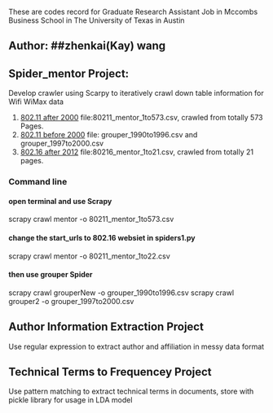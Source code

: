 These are codes record for Graduate Research Assistant Job in Mccombs Business School in The University of Texas in Austin

## Author: ##zhenkai(Kay) wang
## Spider_mentor Project:
Develop crawler using Scarpy to iteratively crawl down table information for Wifi WiMax data

1. [802.11 after 2000](https://mentor.ieee.org/802.11/documents)
file:80211_mentor_1to573.csv, crawled from totally 573 Pages.
2. [802.11 before 2000](http://grouper.ieee.org/groups/802/11/Documents/DocumentArchives/)
file: grouper_1990to1996.csv and grouper_1997to2000.csv
3. [802.16 after 2012](https://mentor.ieee.org/802.16/documents)
file:80216_mentor_1to21.csv, crawled from totally 21 pages.

### Command line
#### open terminal and use Scrapy
scrapy crawl mentor -o 80211_mentor_1to573.csv
#### change the start_urls to 802.16 websiet in spiders1.py
scrapy crawl mentor -o 80211_mentor_1to22.csv
#### then use grouper Spider
scrapy crawl grouperNew -o grouper_1990to1996.csv
scrapy crawl grouper2 -o grouper_1997to2000.csv

## Author Information Extraction Project
Use regular expression to extract author and affiliation in messy data format


## Technical Terms to Frequencey Project
Use pattern matching to extract technical terms in documents, store with pickle library for usage in LDA model




